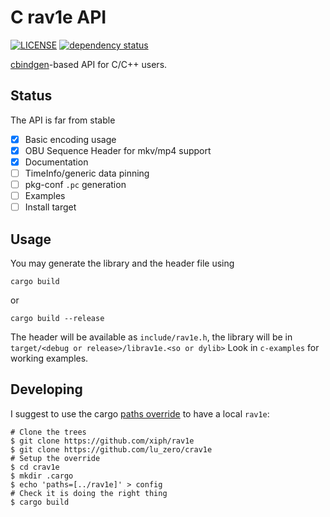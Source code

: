 # C rav1e API

[![LICENSE](https://img.shields.io/badge/license-BSD2-blue.svg)](LICENSE)
[![dependency status](https://deps.rs/repo/github/lu-zero/crav1e/status.svg)](https://deps.rs/repo/github/lu-zero/crav1e)

[cbindgen](https://github.com/eqrion/cbindgen)-based API for C/C++ users.

## Status

The API is far from stable

- [x] Basic encoding usage
- [x] OBU Sequence Header for mkv/mp4 support
- [x] Documentation
- [ ] TimeInfo/generic data pinning
- [ ] pkg-conf `.pc` generation
- [ ] Examples
- [ ] Install target

## Usage
You may generate the library and the header file using

```
cargo build
```
or
```
cargo build --release
```

The header will be available as `include/rav1e.h`, the library will be in `target/<debug or release>/librav1e.<so or dylib>`
Look in `c-examples` for working examples.

## Developing
I suggest to use the cargo [paths override](https://doc.rust-lang.org/cargo/reference/config.html) to have a local `rav1e`:

```
# Clone the trees
$ git clone https://github.com/xiph/rav1e
$ git clone https://github.com/lu_zero/crav1e
# Setup the override
$ cd crav1e
$ mkdir .cargo
$ echo 'paths=[../rav1e]' > config
# Check it is doing the right thing
$ cargo build
```

